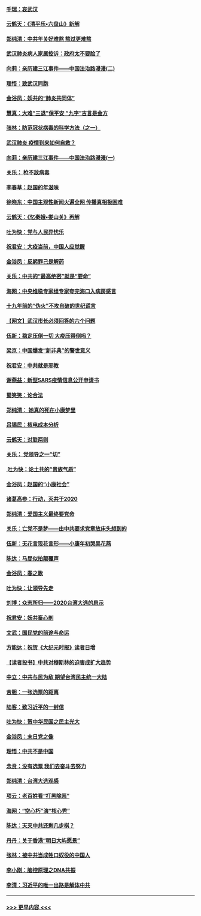 #### [千瑞：哀武汉](../pages/nsc993/n11833647.md?t=01310922) 
#### [云鹤天：《清平乐▪六盘山》新解](../pages/nsc993/n11833611.md?t=01310922) 
#### [郑纯清：中共年关好难熬 熬过更难熬](../pages/nsc993/n11833489.md?t=01310922) 
#### [武汉肺炎病人家属控诉：政府太不要脸了](../pages/nsc993/n11833205.md?t=01310922) 
#### [向莉：亲历建三江事件——中国法治路漫漫(二)](../pages/nsc993/n11829102.md?t=01310922) 
#### [理悟：致武汉同胞](../pages/nsc993/n11831522.md?t=01310922) 
#### [金浴凤：妖共的“肺炎共同体”](../pages/nsc993/n11829448.md?t=01310922) 
#### [慧真：大难“三退”保平安 “九字”吉言是金方](../pages/nsc993/n11829501.md?t=01310922) 
#### [张林：防范冠状病毒的科学方法（之一）](../pages/nsc993/n11828618.md?t=01310922) 
#### [武汉肺炎 疫情到来如何自救？](../pages/nsc993/n11827632.md?t=01310922) 
#### [向莉：亲历建三江事件——中国法治路漫漫(一)](../pages/nsc993/n11827190.md?t=01310922) 
#### [关乐： 枪不敌病毒](../pages/nsc993/n11826746.md?t=01310922) 
#### [李春草：赵国的年滋味](../pages/nsc993/n11826321.md?t=01310922) 
#### [徐晓东：中国主观性新闻火遍全网 传播真相极困难](../pages/nsc993/n11826508.md?t=01310922) 
#### [云鹤天：《忆秦娥▪娄山关》再解](../pages/nsc993/n11824682.md?t=01310922) 
#### [吐为快：党与人民异忧乐](../pages/nsc993/n11824660.md?t=01310922) 
#### [祝君安：大疫当前，中国人应觉醒](../pages/nsc993/n11821946.md?t=01310922) 
#### [金浴凤：反躬罪己是解药](../pages/nsc993/n11820280.md?t=01310922) 
#### [关乐：中共的“最高绝密”就是“要命”](../pages/nsc993/n11816946.md?t=01310922) 
#### [海网：中央维稳专家组专家夸完海口入病房感言](../pages/nsc993/n11815138.md?t=01310922) 
#### [十九年前的“伪火”不攻自破的世纪谎言](../pages/nsc993/n11813238.md?t=01310922) 
#### [【网文】武汉市长必须回答的六个问题](../pages/nsc993/n11813848.md?t=01310922) 
#### [伍新：稳定压倒一切 大疫压得倒吗？](../pages/nsc993/n11812634.md?t=01310922) 
#### [梁京：中国爆发“新非典”的警世意义](../pages/nsc993/n11812554.md?t=01310922) 
#### [祝君安：中共就是邪教](../pages/nsc993/n11812431.md?t=01310922) 
#### [谢燕益：新型SARS疫情信息公开申请书](../pages/nsc993/n11808840.md?t=01310922) 
#### [蜀笑笑：论合法](../pages/nsc993/n11808064.md?t=01310922) 
#### [郑纯清： 她真的死在小康梦里](../pages/nsc993/n11806623.md?t=01310922) 
#### [吕锡民：核电成本分析](../pages/nsc993/n11806284.md?t=01310922) 
#### [云鹤天：对联两则](../pages/nsc993/n11805957.md?t=01310922) 
#### [关乐： 党领导之一“切”](../pages/nsc993/n11804505.md?t=01310922) 
#### [ 吐为快：论土共的“贵族气质”](../pages/nsc993/n11804490.md?t=01310922) 
#### [金浴凤：赵国的“小康社会”](../pages/nsc993/n11804452.md?t=01310922) 
#### [诸葛高参：行动，灭共于2020](../pages/nsc993/n11804120.md?t=01310922) 
#### [郑纯清：爱国主义最终要党命](../pages/nsc993/n11802197.md?t=01310922) 
#### [关乐：亡党不是梦——由中共要求党章放床头想到的](../pages/nsc993/n11802156.md?t=01310922) 
#### [伍新：无花言现花言形——小康年初哭吴花燕](../pages/nsc993/n11800044.md?t=01310922) 
#### [陈达：马屁似拍颠覆声](../pages/nsc993/n11800010.md?t=01310922) 
#### [金浴凤：春之歌](../pages/nsc993/n11797687.md?t=01310922) 
#### [吐为快：让领导先走](../pages/nsc993/n11797512.md?t=01310922) 
#### [刘博：众志所归——2020台湾大选的启示](../pages/nsc993/n11796878.md?t=01310922) 
#### [祝君安：妖共畜心剖](../pages/nsc993/n11794273.md?t=01310922) 
#### [文武：国民党的前途与命运](../pages/nsc993/n11794198.md?t=01310922) 
#### [方能达：祝贺《大纪元时报》读者日增](../pages/nsc993/n11793807.md?t=01310922) 
#### [【读者投书】中共对穆斯林的迫害成扩大趋势](../pages/nsc993/n11791371.md?t=01310922) 
#### [中立：中共与民为敌 期望台湾民主统一大陆](../pages/nsc993/n11790392.md?t=01310922) 
#### [苦胆：一张选票的距离](../pages/nsc993/n11788914.md?t=01310922) 
#### [陆客：致习近平的一封信](../pages/nsc993/n11788867.md?t=01310922) 
#### [吐为快：贺中华民国之民主光大](../pages/nsc993/n11788618.md?t=01310922) 
#### [金浴凤：末日党之像](../pages/nsc993/n11787475.md?t=01310922) 
#### [理悟：中共不是中国](../pages/nsc993/n11787463.md?t=01310922) 
#### [念贲：没有选票  我们去奋斗去努力](../pages/nsc993/n11787398.md?t=01310922) 
#### [郑纯清：台湾大选观感](../pages/nsc993/n11786210.md?t=01310922) 
#### [项云：老百姓看“打黑除恶”](../pages/nsc993/n11785398.md?t=01310922) 
#### [海网：“空心朽”演“核心秀”](../pages/nsc993/n11783874.md?t=01310922) 
#### [陈达：天灭中共还剩几步棋？](../pages/nsc993/n11783719.md?t=01310922) 
#### [丹丹：关于香港“明日大屿愿景”](../pages/nsc993/n11783273.md?t=01310922) 
#### [张林：被中共当成牲口奴役的中国人](../pages/nsc993/n11782397.md?t=01310922) 
#### [李小刚：脑控原理之DNA共振](../pages/nsc993/n11780962.md?t=01310922) 
#### [李清：习近平的唯一出路是解体中共](../pages/nsc993/n11780866.md?t=01310922) 

----
#### [ >>> 更早内容 <<< ](../indexes/nsc993-earlier.md)
